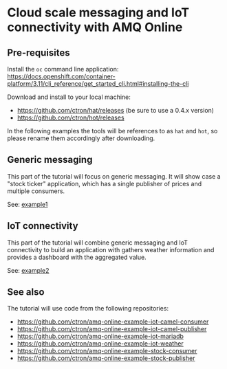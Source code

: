 # Cloud scale messaging and IoT connectivity with AMQ Online 

## Pre-requisites

Install the `oc` command line application: https://docs.openshift.com/container-platform/3.11/cli_reference/get_started_cli.html#installing-the-cli

Download and install to your local machine:

* https://github.com/ctron/hat/releases (be sure to use a 0.4.x version)
* https://github.com/ctron/hot/releases

In the following examples the tools will be references to as `hat` and `hot`, so please rename them accordingly after downloading.

## Generic messaging

This part of the tutorial will focus on generic messaging. It will show case
a "stock ticker" application, which has a single publisher of prices and
multiple consumers.

See: [example1](example1/) 

## IoT connectivity

This part of the tutorial will combine generic messaging and IoT
connectivity to build an application with gathers weather information
and provides a dashboard with the aggregated value.

See: [example2](example2/)

## See also

The tutorial will use code from the following repositories:

* https://github.com/ctron/amq-online-example-iot-camel-consumer
* https://github.com/ctron/amq-online-example-iot-camel-publisher
* https://github.com/ctron/amq-online-example-iot-mariadb
* https://github.com/ctron/amq-online-example-iot-weather
* https://github.com/ctron/amq-online-example-stock-consumer
* https://github.com/ctron/amq-online-example-stock-publisher

